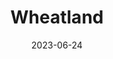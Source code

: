 ---
title: "Wheatland"
type: city
date: 2023-06-24
hashtag: wheatland
state:
  - Wyoming
tags:
  - city
  - Wyoming
---